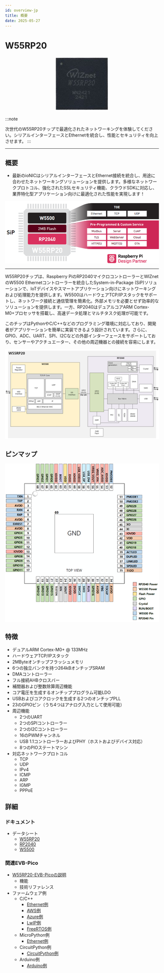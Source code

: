 ```yaml
---
id: overview-jp  
title: 概要  
date: 2025-05-27   
---
```


# W55RP20

<p align="center">
  <img src="/img/products/w55rp20/W55RP20_Chip.jpg" />
</p>

<!-- ![](/img/products/w55rp20/W55RP20_Chip.jpg) -->

:::note

次世代のW55RP20チップで最適化されたネットワーキングを体験してください。シリアルインターフェースとEthernetを統合し、性能とセキュリティを向上させます。
:::

----

## 概要

- 最新のioNICはシリアルインターフェースとEthernet接続を統合し、用途に合わせたネットワーキングソリューションを提供します。多様なネットワークプロトコル、強化されたSSLセキュリティ機能、クラウドSDKに対応し、業界特化型アプリケーション向けに最適化された性能を実現します！

![](/img/products/w55rp20/w55rp20_overview.png)

----

W55RP20チップは、Raspberry PiのRP2040マイクロコントローラーとWIZnetのW5500 Ethernetコントローラーを統合したSystem-in-Package (SiP)ソリューションで、IoTデバイスやスマートアプリケーション向けにネットワーキングおよび処理能力を提供します。W5500はハードウェアTCP/IPスタックをサポートし、ネットワーク接続と通信管理を簡素化。外部メモリを必要とせず効率的なソリューションを提供します。一方、RP2040はデュアルコアARM Cortex-M0+プロセッサを搭載し、高速データ処理とマルチタスク処理が可能です。

このチップはPythonやC/C++などのプログラミング環境に対応しており、開発者がアプリケーションを簡単に実装できるよう設計されています。さらに、GPIO、ADC、UART、SPI、I2Cなどの外部インターフェースをサポートしており、センサーやアクチュエーター、その他の周辺機器との接続を容易にします。

![](/img/products/w55rp20/W55RP20_system_overview.png)

## ピンマップ

<p align="center">
  <img src="/img/products/w55rp20/W55RP20_pinout_v3.png" />
</p>

## 特徴
* デュアルARM Cortex-M0+ @ 133MHz  
* ハードウェアTCP/IPスタック  
* 2MByteオンチップフラッシュメモリ  
* 6つの独立バンクを持つ264kBオンチップSRAM  
* DMAコントローラー  
* フル接続AHBクロスバー  
* 補間器および整数除算周辺機能  
* コア電圧を生成するオンチッププログラム可能LDO  
* USBおよびコアクロックを生成する2つのオンチップPLL  
* 23のGPIOピン（うち4つはアナログ入力として使用可能）  
* 周辺機能  
    * 2つのUART  
    * 2つのSPIコントローラー  
    * 2つのI2Cコントローラー  
    * 16のPWMチャンネル  
    * USB 1.1コントローラーおよびPHY（ホストおよびデバイス対応）  
    * 8つのPIOステートマシン  
* 対応ネットワークプロトコル  
    * TCP  
    * UDP  
    * IPv4  
    * ICMP  
    * ARP  
    * IGMP  
    * PPPoE  

## 詳細
### ドキュメント
- データシート  
    - [W55RP20](https://docs.wiznet.io/Product/ioNIC/W55RP20/documents_md#data-sheet)  
    - [RP2040](https://docs.wiznet.io/Product/ioNIC/W55RP20/documents_md#rp2040-data-sheet)  
    - [W5500](https://docs.wiznet.io/Product/Chip/Ethernet/W5500/datasheet)  

### 関連EVB-Pico
- [W55RP20-EVB-Picoの説明](https://docs.wiznet.io/Product/ioNIC/W55RP20/w55rp20-evb-pico)  
    - 機能  
    - 技術リファレンス  
- ファームウェア例  
	- C/C++  
  	  - [Ethernet例](https://github.com/WIZnet-ioNIC/WIZnet-PICO-C)  
  	  - [AWS例](https://github.com/WIZnet-ioNIC/WIZnet-PICO-AWS-C)  
  	  - [Azure例](https://github.com/WIZnet-ioNIC/WIZnet-PICO-AZURE-C)  
  	  - [LwIP例](https://github.com/WIZnet-ioNIC/WIZnet-PICO-LWIP-C)  
  	  - [FreeRTOS例](https://github.com/WIZnet-ioNIC/WIZnet-PICO-FREERTOS-C)  
	- MicroPython例  
  	  - [Ethernet例](https://github.com/WIZnet-ioNIC/WIZnet-ioNIC-micropython)  
	- CircuitPython例  
   	  - [CircuitPython例](https://github.com/WIZnet-ioNIC/WIZnet-ioNIC-Circuitpython)  
	- Arduino例  
  	  - [Arduino例](https://github.com/earlephilhower/arduino-pico)  
```